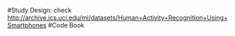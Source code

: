 #Study Design:
check http://archive.ics.uci.edu/ml/datasets/Human+Activity+Recognition+Using+Smartphones
#Code Book